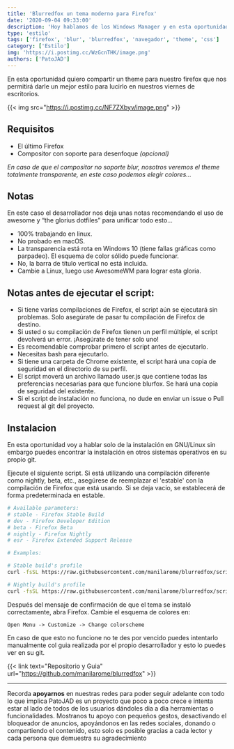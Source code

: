 ```yaml
---
title: 'Blurredfox un tema moderno para Firefox'
date: '2020-09-04 09:33:00'
description: 'Hoy hablamos de los Windows Manager y en esta oportunidad mostramos un poco Awesome aunque la idea es entender en general su uso'
type: 'estilo'
tags: ['firefox', 'blur', 'blurredfox', 'navegador', 'theme', 'css']
category: ['Estilo']
img: 'https://i.postimg.cc/WzGcnTHK/image.png'
authors: ['PatoJAD']
---
```


En esta oportunidad quiero compartir un theme para nuestro firefox que nos permitirá darle un mejor estilo para lucirlo en nuestros viernes de escritorios.

{{< img src="https://i.postimg.cc/NF7ZXbyv/image.png" >}}

## Requisitos

-   El último Firefox
-   Compositor con soporte para desenfoque _(opcional)_

_En caso de que el compositor no soporte blur, nosotros veremos el theme totalmente transparente, en este caso podemos elegir colores..._

## Notas

En este caso el desarrollador nos deja unas notas recomendando el uso de awesome y “the glorius dotfiles” para unificar todo esto...

-   100% trabajando en linux.
-   No probado en macOS.
-   La transparencia está rota en Windows 10 (tiene fallas gráficas como parpadeo). El esquema de color sólido puede funcionar.
-   No, la barra de título vertical no está incluida.
-   Cambie a Linux, luego use AwesomeWM para lograr esta gloria.

## Notas antes de ejecutar el script:

-   Si tiene varias compilaciones de Firefox, el script aún se ejecutará sin problemas. Solo asegúrate de pasar tu compilación de Firefox de destino.
-   Si usted o su compilación de Firefox tienen un perfil múltiple, el script devolverá un error. ¡Asegúrate de tener solo uno!
-   Es recomendable comprobar primero el script antes de ejecutarlo.
-   Necesitas bash para ejecutarlo.
-   Si tiene una carpeta de Chrome existente, el script hará una copia de seguridad en el directorio de su perfil.
-   El script moverá un archivo llamado user.js que contiene todas las preferencias necesarias para que funcione blurfox. Se hará una copia de seguridad del existente.
-   Si el script de instalación no funciona, no dude en enviar un issue o Pull request al git del proyecto.

## Instalacion

En esta oportunidad voy a hablar solo de la instalación en GNU/Linux sin embargo puedes encontrar la instalación en otros sistemas operativos en su propio git.

Ejecute el siguiente script. Si está utilizando una compilación diferente como nightly, beta, etc., asegúrese de reemplazar el 'estable' con la compilación de Firefox que está usando. Si se deja vacío, se establecerá de forma predeterminada en estable.

```zsh
# Available parameters:
# stable - Firefox Stable Build
# dev - Firefox Developer Edition
# beta - Firefox Beta
# nightly - Firefox Nightly
# esr - Firefox Extended Support Release

# Examples:

# Stable build's profile
curl -fsSL https://raw.githubusercontent.com/manilarome/blurredfox/script/install.sh | bash -s -- stable

# Nightly build's profile
curl -fsSL https://raw.githubusercontent.com/manilarome/blurredfox/script/install.sh | bash -s -- nightly
```

Después del mensaje de confirmación de que el tema se instaló correctamente, abra Firefox. Cambie el esquema de colores en:

`Open Menu -> Customize -> Change colorscheme`

En caso de que esto no funcione no te des por vencido puedes intentarlo manualmente col guia realizada por el propio desarrollador y esto lo puedes ver en su git.

{{< link text="Repositorio y Guia" url="https://github.com/manilarome/blurredfox" >}}

---

Recorda **apoyarnos** en nuestras redes para poder seguir adelante con todo lo que implica PatoJAD es un proyecto que poco a poco crece e intenta estar al lado de todos de los usuarios dándoles dia a dia herramientas o funcionalidades. Mostranos tu apoyo con pequeños gestos, desactivando el bloqueador de anuncios, apoyándonos en las redes sociales, donando o compartiendo el contenido, esto solo es posible gracias a cada lector y cada persona que demuestra su agradecimiento
